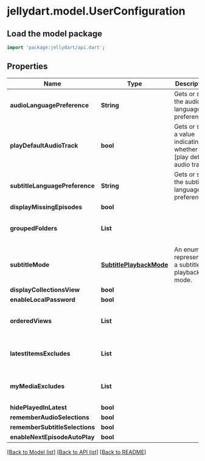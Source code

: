 # jellydart.model.UserConfiguration

## Load the model package
```dart
import 'package:jellydart/api.dart';
```

## Properties
Name | Type | Description | Notes
------------ | ------------- | ------------- | -------------
**audioLanguagePreference** | **String** | Gets or sets the audio language preference. | [optional] 
**playDefaultAudioTrack** | **bool** | Gets or sets a value indicating whether [play default audio track]. | [optional] 
**subtitleLanguagePreference** | **String** | Gets or sets the subtitle language preference. | [optional] 
**displayMissingEpisodes** | **bool** |  | [optional] 
**groupedFolders** | **List<String>** |  | [optional] [default to const []]
**subtitleMode** | [**SubtitlePlaybackMode**](SubtitlePlaybackMode.md) | An enum representing a subtitle playback mode. | [optional] 
**displayCollectionsView** | **bool** |  | [optional] 
**enableLocalPassword** | **bool** |  | [optional] 
**orderedViews** | **List<String>** |  | [optional] [default to const []]
**latestItemsExcludes** | **List<String>** |  | [optional] [default to const []]
**myMediaExcludes** | **List<String>** |  | [optional] [default to const []]
**hidePlayedInLatest** | **bool** |  | [optional] 
**rememberAudioSelections** | **bool** |  | [optional] 
**rememberSubtitleSelections** | **bool** |  | [optional] 
**enableNextEpisodeAutoPlay** | **bool** |  | [optional] 

[[Back to Model list]](../README.md#documentation-for-models) [[Back to API list]](../README.md#documentation-for-api-endpoints) [[Back to README]](../README.md)


